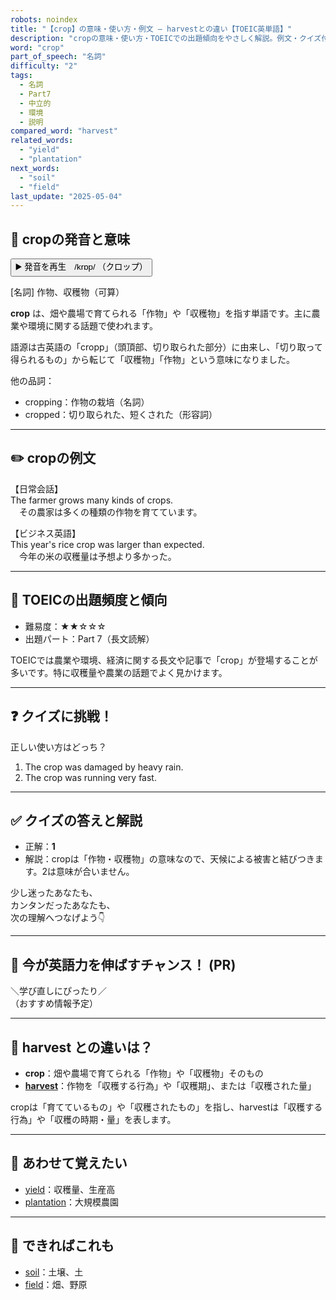 ```yaml
---
robots: noindex
title: "【crop】の意味・使い方・例文 ― harvestとの違い【TOEIC英単語】"
description: "cropの意味・使い方・TOEICでの出題傾向をやさしく解説。例文・クイズ付きでharvestとの違いもわかりやすく学べます。"
word: "crop"
part_of_speech: "名詞"
difficulty: "2"
tags:
  - 名詞
  - Part7
  - 中立的
  - 環境
  - 説明
compared_word: "harvest"
related_words:
  - "yield"
  - "plantation"
next_words:
  - "soil"
  - "field"
last_update: "2025-05-04"
---
```


## 🔰 cropの発音と意味

<button class="play-audio" onclick="playTTS('crop')">
  <span class="play-audio-main">
    ▶️ 発音を再生　/krɒp/
  </span>
  <span class="play-audio-sub">
    （クロップ）
  </span>
</button>

[名詞] 作物、収穫物（可算）

**crop** は、畑や農場で育てられる「作物」や「収穫物」を指す単語です。主に農業や環境に関する話題で使われます。

語源は古英語の「cropp」（頭頂部、切り取られた部分）に由来し、「切り取って得られるもの」から転じて「収穫物」「作物」という意味になりました。

他の品詞：  
- cropping：作物の栽培（名詞）
- cropped：切り取られた、短くされた（形容詞）

---

## ✏️ cropの例文

【日常会話】  
The farmer grows many kinds of crops.  
　その農家は多くの種類の作物を育てています。

【ビジネス英語】  
This year's rice crop was larger than expected.  
　今年の米の収穫量は予想より多かった。

---

## 🎯 TOEICの出題頻度と傾向

- 難易度：★★☆☆☆
- 出題パート：Part 7（長文読解）

TOEICでは農業や環境、経済に関する長文や記事で「crop」が登場することが多いです。特に収穫量や農業の話題でよく見かけます。

---

## ❓ クイズに挑戦！

正しい使い方はどっち？

1. The crop was damaged by heavy rain.  
2. The crop was running very fast.

---

## ✅ クイズの答えと解説

- 正解：**1**
- 解説：cropは「作物・収穫物」の意味なので、天候による被害と結びつきます。2は意味が合いません。

少し迷ったあなたも、  
カンタンだったあなたも、  
次の理解へつなげよう👇️

---

## 🚀 今が英語力を伸ばすチャンス！ (PR)

<div class="info-center">
＼学び直しにぴったり／<br>  
（おすすめ情報予定）
</div>

---

## 🤔  harvest との違いは？

- **crop**：畑や農場で育てられる「作物」や「収穫物」そのもの
- **[harvest](/word/harvest/)**：作物を「収穫する行為」や「収穫期」、または「収穫された量」

cropは「育てているもの」や「収穫されたもの」を指し、harvestは「収穫する行為」や「収穫の時期・量」を表します。

---

## 🧩 あわせて覚えたい

- [yield](/word/yield/)：収穫量、生産高
- [plantation](/word/plantation/)：大規模農園

---

## 📖 できればこれも

- [soil](/word/soil/)：土壌、土
- [field](/word/field/)：畑、野原

<!-- cvid: aid34_bid41 -->

